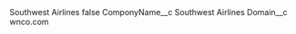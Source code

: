 <?xml version="1.0" encoding="UTF-8"?>
<CustomMetadata xmlns="http://soap.sforce.com/2006/04/metadata" xmlns:xsi="http://www.w3.org/2001/XMLSchema-instance" xmlns:xsd="http://www.w3.org/2001/XMLSchema">
    <label>Southwest Airlines</label>
    <protected>false</protected>
    <values>
        <field>ComponyName__c</field>
        <value xsi:type="xsd:string">Southwest Airlines</value>
    </values>
    <values>
        <field>Domain__c</field>
        <value xsi:type="xsd:string">wnco.com</value>
    </values>
</CustomMetadata>
